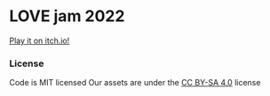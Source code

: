 # LOVE jam 2022

[Play it on itch.io!](https://saviorium.itch.io/greecequake)

### License

Code is MIT licensed
Our assets are under the [CC BY-SA 4.0](https://creativecommons.org/licenses/by-sa/4.0/) license

